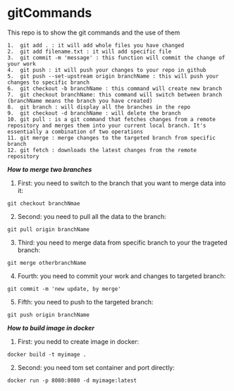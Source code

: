 # gitCommands
This repo is to show the git commands and the use of them
```
1.  git add . : it will add whole files you have changed 
2.  git add filename.txt : it will add specific file 
3.  git commit -m 'message' : this function will commit the change of your work
4.  git push : it will push your changes to your repo in github
5.  git push --set-upstream origin branchName : this will push your changes to specific branch
6.  git checkout -b branchName : this command will create new branch
7.  git checkout branchName: this command will switch between branch (branchName means the branch you have created)
8.  git branch : will display all the branches in the repo
9.  git checkout -d branchName : will delete the branch
10. git pull : is a git command that fetches changes from a remote repository and merges them into your current local branch. It's essentially a combination of two operations 
11. git merge : merge changes to the targeted branch from specific branch
12. git fetch : downloads the latest changes from the remote repository
```
***How to merge two branches***
1.  First: you need to switch to the branch that you want to merge data into it:

```git checkout branchNmae```

2.  Second: you need to pull all the data to the branch:

```git pull origin branchName```

3.  Third: you need to merge data from specific branch to your the trageted branch:

```git merge otherbranchName```

4.  Fourth: you need to commit your work and changes to targeted branch:

```git commit -m 'new update, by merge'```

5. Fifth: you need to push to the targeted branch:

```git push origin branchName```

***How to build image in docker***
1.  First: you nedd to create image in docker:

   ```docker build -t myimage .```

2. Second: you need tom set container and port directly:

```docker run -p 8080:8080 -d myimage:latest```
